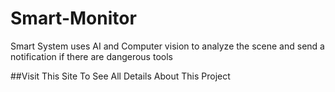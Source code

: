 # Smart-Monitor
Smart System uses AI and Computer vision to analyze the scene and send a notification if there are dangerous tools

##Visit  This Site To See All Details About This Project

